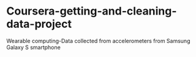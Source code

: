 # Coursera-getting-and-cleaning-data-project
Wearable computing-Data collected from accelerometers from Samsung Galaxy S smartphone
